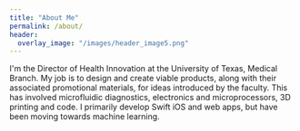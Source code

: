 ```yaml
---
title: "About Me"
permalink: /about/
header:
  overlay_image: "/images/header_image5.png"
---
```

I'm the Director of Health Innovation at the University of Texas, Medical Branch. My job is to design and create viable products, along with their associated promotional materials, for ideas introduced by the faculty. This has involved microfluidic diagnostics, electronics and microprocessors, 3D printing and code. I primarily develop Swift iOS and web apps, but have been moving towards machine learning.
